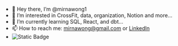 - 👋 Hey there, I’m @mirnawong1
- 👀 I’m interested in CrossFit, data, organization, Notion and more...
- 🌱 I’m currently learning SQL, React, and dbt...
- 📫 How to reach me: mirnawong@gmail.com or [LinkedIn](https://www.linkedin.com/in/mirnawong/)
- ![Static Badge](https://img.shields.io/badge/docs%20hero-orange?style=for-the-badge&logoColor=orange)



